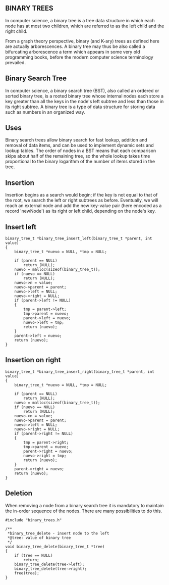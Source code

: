 ## BINARY TREES

In computer science, a binary tree is a tree data structure in which each node has at most two children, which are referred to as the left child and the right child. 

From a graph theory perspective, binary (and K-ary) trees as defined here are actually arborescences. A binary tree may thus be also called a bifurcating arborescence a term which appears in some very old programming books, before the modern computer science terminology prevailed.

## Binary Search Tree

In computer science, a binary search tree (BST), also called an ordered or sorted binary tree, is a rooted binary tree whose internal nodes each store a key greater than all the keys in the node's left subtree and less than those in its right subtree. A binary tree is a type of data structure for storing data such as numbers in an organized way.

## Uses

Binary search trees allow binary search for fast lookup, addition and removal of data items, and can be used to implement dynamic sets and lookup tables. The order of nodes in a BST means that each comparison skips about half of the remaining tree, so the whole lookup takes time proportional to the binary logarithm of the number of items stored in the tree. 

## Insertion

Insertion begins as a search would begin; if the key is not equal to that of the root, we search the left or right subtrees as before. Eventually, we will reach an external node and add the new key-value pair (here encoded as a record 'newNode') as its right or left child, depending on the node's key.

## Insert left

```
binary_tree_t *binary_tree_insert_left(binary_tree_t *parent, int value)
{
	binary_tree_t *nuevo = NULL, *tmp = NULL;

	if (parent == NULL)
		return (NULL);
	nuevo = malloc(sizeof(binary_tree_t));
	if (nuevo == NULL)
		return (NULL);
	nuevo->n = value;
	nuevo->parent = parent;
	nuevo->left = NULL;
	nuevo->right = NULL;
	if (parent->left != NULL)
	{
		tmp = parent->left;
		tmp->parent = nuevo;
		parent->left = nuevo;
		nuevo->left = tmp;
		return (nuevo);
	}
	parent->left = nuevo;
	return (nuevo);
}

```

## Insertion on right

```
binary_tree_t *binary_tree_insert_right(binary_tree_t *parent, int value)
{
	binary_tree_t *nuevo = NULL, *tmp = NULL;

	if (parent == NULL)
		return (NULL);
	nuevo = malloc(sizeof(binary_tree_t));
	if (nuevo == NULL)
		return (NULL);
	nuevo->n = value;
	nuevo->parent = parent;
	nuevo->left = NULL;
	nuevo->right = NULL;
	if (parent->right != NULL)
	{
		tmp = parent->right;
		tmp->parent = nuevo;
		parent->right = nuevo;
		nuevo->right = tmp;
		return (nuevo);
	}
	parent->right = nuevo;
	return (nuevo);
}

```

## Deletion

When removing a node from a binary search tree it is mandatory to maintain the in-order sequence of the nodes. There are many possibilities to do this. 

```
#include "binary_trees.h"

/**
 *binary_tree_delete - insert node to the left
 *@tree: value of binary tree
 */
void binary_tree_delete(binary_tree_t *tree)
{
	if (tree == NULL)
		return;
	binary_tree_delete(tree->left);
	binary_tree_delete(tree->right);
	free(tree);
}

```

